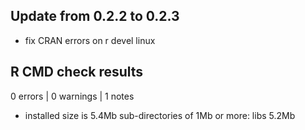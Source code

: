 ## Update from 0.2.2 to 0.2.3

* fix CRAN errors on r devel linux

## R CMD check results

0 errors | 0 warnings | 1 notes

* installed size is  5.4Mb
sub-directories of 1Mb or more:
    libs   5.2Mb